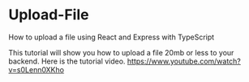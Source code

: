 # Upload-File
How to upload a file using React and Express with TypeScript

This tutorial will show you how to upload a file 20mb or less to your backend.
Here is the tutorial video.
https://www.youtube.com/watch?v=s0Lenn0XKho

